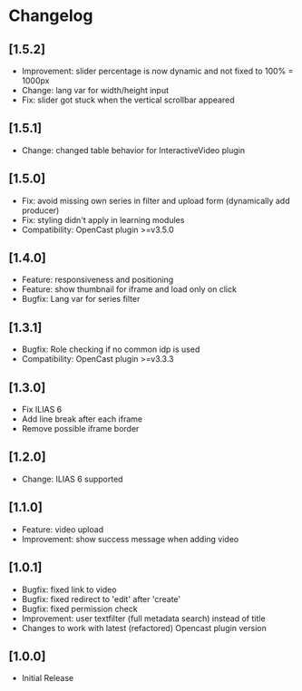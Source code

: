 # Changelog

## [1.5.2]
- Improvement: slider percentage is now dynamic and not fixed to 100% = 1000px
- Change: lang var for width/height input
- Fix: slider got stuck when the vertical scrollbar appeared

## [1.5.1]
- Change: changed table behavior for InteractiveVideo plugin 

## [1.5.0]
- Fix: avoid missing own series in filter and upload form (dynamically add producer)
- Fix: styling didn't apply in learning modules
- Compatibility: OpenCast plugin >=v3.5.0

## [1.4.0]
- Feature: responsiveness and positioning
- Feature: show thumbnail for iframe and load only on click
- Bugfix: Lang var for series filter

## [1.3.1]
- Bugfix: Role checking if no common idp is used
- Compatibility: OpenCast plugin >=v3.3.3

## [1.3.0]
- Fix ILIAS 6
- Add line break after each iframe
- Remove possible iframe border

## [1.2.0]
- Change: ILIAS 6 supported

## [1.1.0]
- Feature: video upload
- Improvement: show success message when adding video

## [1.0.1]
- Bugfix: fixed link to video
- Bugfix: fixed redirect to 'edit' after 'create'
- Bugfix: fixed permission check
- Improvement: user textfilter (full metadata search) instead of title
- Changes to work with latest (refactored) Opencast plugin version

## [1.0.0]
- Initial Release
